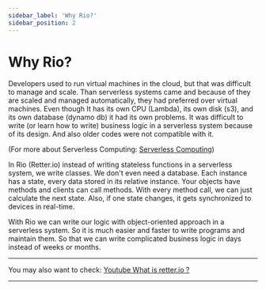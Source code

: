 ```yaml
---
sidebar_label: 'Why Rio?'
sidebar_position: 2
---
```


# Why Rio?
Developers used to run virtual machines in the cloud, but that was difficult to manage and scale. Than serverless systems came and because of they are scaled and managed automatically, they had preferred over virtual machines. Even though It has its own CPU (Lambda), its own disk (s3), and its own database (dynamo db) it had its own problems. It was difficult to write (or learn how to write) business logic in a serverless system because of its design. And also older codes were not compatible with it.

(For more about Serverless Computing: [Serverless Computing](/docs/Concepts/Serverless%20Computing/))

In Rio (Retter.io) instead of writing stateless functions in a serverless system, we write classes.
We don't even need a database. Each instance has a state, every data stored in its relative instance. Your objects have methods and clients can call methods. With every method call, we can just calculate the next state. Also, if one state changes, it gets synchronized to devices in real-time.

With Rio we can write our logic with object-oriented approach in a serverless system. So it is much easier and faster to write programs and maintain them. So that we can write complicated business logic in days instead of weeks or months.

---

You may also want to check: [Youtube What is retter.io ?](https://www.youtube.com/channel/UCcSE3QHVrW4NwXyKmxQXvOw)

---